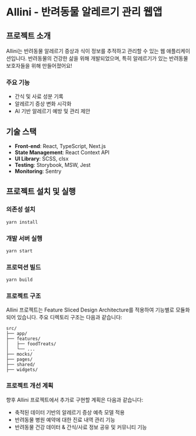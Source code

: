 # Allini - 반려동물 알레르기 관리 웹앱

<!-- ![프로젝트 대표사진](<대표사진 URL>) -->

## 프로젝트 소개

Allini는 반려동물 알레르기 증상과 식이 정보를 추적하고 관리할 수 있는 웹 애플리케이션입니다.
반려동물의 건강한 삶을 위해 개발되었으며, 특히 알레르기가 있는 반려동물 보호자들을 위해 만들어졌어요!

### 주요 기능

- 간식 및 사료 성분 기록
- 알레르기 증상 변화 시각화
- AI 기반 알레르기 예방 및 관리 제안

## 기술 스택

- **Front-end**: React, TypeScript, Next.js
- **State Management**: React Context API
- **UI Library**: SCSS, clsx
- **Testing**: Storybook, MSW, Jest
- **Monitoring**: Sentry

<!-- ## 주요 기능 화면

### 1. 간식 및 사료 등록

![간식 및 사료 등록](<간식 및 사료 등록 GIF URL>)

### 2. 알레르기 증상 추적

![알레르기 증상 추적](<알레르기 증상 추적 GIF URL>)

### 3. AI 기반 제안

![AI 기반 제안](<AI 기반 제안 GIF URL>) -->

## 프로젝트 설치 및 실행

### 의존성 설치

```bash
yarn install
```

### 개발 서버 실행

```bash
yarn start
```

### 프로덕션 빌드

```bash
yarn build
```

### 프로젝트 구조

Allini 프로젝트는 Feature Sliced Design Architecture를 적용하여 기능별로 모듈화되어 있습니다.
주요 디렉토리 구조는 다음과 같습니다:

```
src/
├── app/
├── features/
│   ├── foodTreats/
│   └── ...
├── mocks/
├── pages/
├── shared/
├── widgets/
```

### 프로젝트 개선 계획

향후 Allini 프로젝트에서 추가로 구현할 계획은 다음과 같습니다:

- 축적된 데이터 기반의 알레르기 증상 예측 모델 적용
- 반려동물 병원 예약에 대한 진료 내역 관리 기능
- 반려동물 건강 데이터 & 간식/사료 정보 공유 및 커뮤니티 기능
